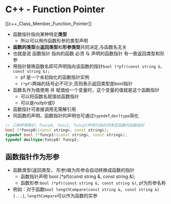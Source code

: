 # C++ - Function Pointer 

[[c++_Class_Member_Function_Pointer]]

- 函数指针指向某种特定**类型**
  - 所以可以用作函数形参的类型声明
- **函数的类型**由**返回类型**和**形参类型**共同决定,与函数名无关
- 也就是说 函数指针 指向的函数  必须 与 声明的函数指针  有一致返回类型和形参
- 用指针替换函数名即可声明指向该函数的指针`bool (*pf)(const string &, const string &);`
  - pf 是一个未初始化的函数指针实例
  - `(*pf)`两端的括号必不可少,否则表示返回类型是bool指针
- 函数名作为值使用 并 赋值给一个变量时，这个变量的值就是这个函数指针
  - 可以将函数名赋值给函数指针
  - 可以是nullptr或0
- 函数指针可直接调用无需解引用
- 同函数的声明，函数指针的声明也可通过`typedef`,`decltype`简化

```c++
// 三种声明等价，funcp0, func1, funcp2声明为指向同类型函数的函数指针
bool (*funcp0)(const string&, const string&);
typedef bool (*funcp1)(const string&, const string&);
typedef decltype(funcp0) funcp2;
```

## 函数指针作为形参

- 函数类型(返回类型， 形参)做为形参会自动转换成函数的指针
  - 函数指针声明`bool (*pf)(const string &, const string &);
  - 函数形参:`bool (*pf)(const string &, const string &)`, pf为形参名称
- 例如：对于函数`bool lengthCompare(const string &, const string &) {...}`, `lengthCompare`可以作为函数的实参
